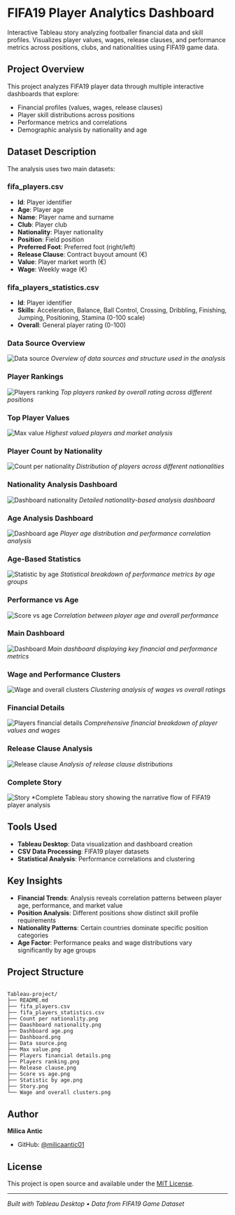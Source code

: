 # FIFA19 Player Analytics Dashboard

Interactive Tableau story analyzing footballer financial data and skill profiles. Visualizes player values, wages, release clauses, and performance metrics across positions, clubs, and nationalities using FIFA19 game data.

## Project Overview

This project analyzes FIFA19 player data through multiple interactive dashboards that explore:
- Financial profiles (values, wages, release clauses)
- Player skill distributions across positions
- Performance metrics and correlations
- Demographic analysis by nationality and age

## Dataset Description

The analysis uses two main datasets:

### fifa_players.csv
- **Id**: Player identifier
- **Age**: Player age
- **Name**: Player name and surname
- **Club**: Player club
- **Nationality**: Player nationality
- **Position**: Field position
- **Preferred Foot**: Preferred foot (right/left)
- **Release Clause**: Contract buyout amount (€)
- **Value**: Player market worth (€)
- **Wage**: Weekly wage (€)

### fifa_players_statistics.csv
- **Id**: Player identifier
- **Skills**: Acceleration, Balance, Ball Control, Crossing, Dribbling, Finishing, Jumping, Positioning, Stamina (0-100 scale)
- **Overall**: General player rating (0-100)

### Data Source Overview
![Data source](Data%20source.png)
*Overview of data sources and structure used in the analysis*

### Player Rankings
![Players ranking](Players%20ranking.png)
*Top players ranked by overall rating across different positions*

### Top Player Values
![Max value](Max%20value.png)
*Highest valued players and market analysis*

### Player Count by Nationality
![Count per nationality](Count%20per%20nationality.png)
*Distribution of players across different nationalities*

### Nationality Analysis Dashboard
![Dashboard nationality](Daashboard%20nationality.png)
*Detailed nationality-based analysis dashboard*

### Age Analysis Dashboard
![Dashboard age](Dashboard%20age.png)
*Player age distribution and performance correlation analysis*

### Age-Based Statistics
![Statistic by age](Statistic%20by%20age.png)
*Statistical breakdown of performance metrics by age groups*

### Performance vs Age
![Score vs age](Score%20vs%20age.png)
*Correlation between player age and overall performance*

### Main Dashboard
![Dashboard](Dashboard.png)
*Main dashboard displaying key financial and performance metrics*

### Wage and Performance Clusters
![Wage and overall clusters](Wage%20and%20overall%20clusters.png)
*Clustering analysis of wages vs overall ratings*

### Financial Details
![Players financial details](Players%20financial%20details.png)
*Comprehensive financial breakdown of player values and wages*

### Release Clause Analysis
![Release clause](Release%20clause.png)
*Analysis of release clause distributions*

### Complete Story
![Story](Story.png)
*Complete Tableau story showing the narrative flow of FIFA19 player analysis



## Tools Used
- **Tableau Desktop**: Data visualization and dashboard creation
- **CSV Data Processing**: FIFA19 player datasets
- **Statistical Analysis**: Performance correlations and clustering

##  Key Insights

- **Financial Trends**: Analysis reveals correlation patterns between player age, performance, and market value
- **Position Analysis**: Different positions show distinct skill profile requirements
- **Nationality Patterns**: Certain countries dominate specific position categories
- **Age Factor**: Performance peaks and wage distributions vary significantly by age groups

##  Project Structure


```

Tableau-project/
├── README.md
├── fifa_players.csv
├── fifa_players_statistics.csv
├── Count per nationality.png
├── Daashboard nationality.png
├── Dashboard age.png
├── Dashboard.png
├── Data source.png
├── Max value.png
├── Players financial details.png
├── Players ranking.png
├── Release clause.png
├── Score vs age.png
├── Statistic by age.png
├── Story.png
└── Wage and overall clusters.png

```
##  Author

**Milica Antic**
- GitHub: [@milicaantic01](https://github.com/milicaantic01)

## License

This project is open source and available under the [MIT License](LICENSE).

---

*Built with Tableau Desktop • Data from FIFA19 Game Dataset*
